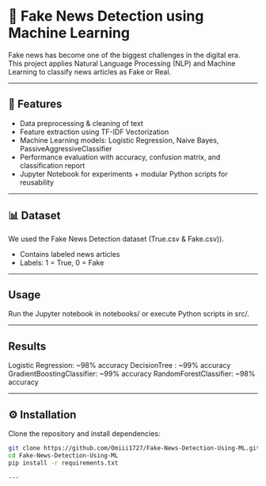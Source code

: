 # 📰 Fake News Detection using Machine Learning

Fake news has become one of the biggest challenges in the digital era.  
This project applies Natural Language Processing (NLP) and Machine Learning to classify news articles as Fake or Real.

---

## 📌 Features
- Data preprocessing & cleaning of text
- Feature extraction using TF-IDF Vectorization
- Machine Learning models: Logistic Regression, Naive Bayes, PassiveAggressiveClassifier
- Performance evaluation with accuracy, confusion matrix, and classification report
- Jupyter Notebook for experiments + modular Python scripts for reusability

---

## 📊 Dataset
We used the Fake News Detection dataset (True.csv & Fake.csv)).

- Contains labeled news articles
- Labels: 1 = True, 0 = Fake

---

## Usage
Run the Jupyter notebook in notebooks/ or execute Python scripts in src/.

---

## Results
Logistic Regression: ~98% accuracy
DecisionTree : ~99% accuracy
GradientBoostingClassifier: ~99% accuracy
RandomForestClassifier: ~98% accuracy

---

## ⚙ Installation
Clone the repository and install dependencies:
```bash
git clone https://github.com/Omiii1727/Fake-News-Detection-Using-ML.git
cd Fake-News-Detection-Using-ML
pip install -r requirements.txt

---
